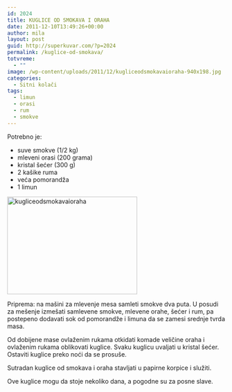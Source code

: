 ```yaml
---
id: 2024
title: KUGLICE OD SMOKAVA I ORAHA
date: 2011-12-10T13:49:26+00:00
author: mila
layout: post
guid: http://superkuvar.com/?p=2024
permalink: /kuglice-od-smokava/
totvreme:
  - ""
image: /wp-content/uploads/2011/12/kugliceodsmokavaioraha-940x198.jpg
categories:
  - Sitni kolači
tags:
  - limun
  - orasi
  - rum
  - smokve
---
```

Potrebno je:

  * suve smokve (1/2 kg)
  * mleveni orasi (200 grama)
  * kristal šećer (300 g)
  * 2 kašike ruma
  * veća pomorandža
  * 1 limun

[<img class="alignnone size-medium wp-image-9070" src="//superkuvar.com/wp-content/uploads/2011/12/kugliceodsmokavaioraha-300x225.jpg" alt="kugliceodsmokavaioraha" width="300" height="225" />](//superkuvar.com/wp-content/uploads/2011/12/kugliceodsmokavaioraha.jpg)

Priprema: na mašini za mlevenje mesa samleti smokve dva puta. U posudi za mešenje izmešati samlevene smokve, mlevene orahe, šećer i rum, pa postepeno dodavati sok od pomorandže i limuna da se zamesi srednje tvrda masa.

Od dobijene mase ovlaženim rukama otkidati komade veličine oraha i ovlaženim rukama oblikovati kuglice. Svaku kuglicu uvaljati u kristal šećer. Ostaviti kuglice preko noći da se prosuše.

Sutradan kuglice od smokava i oraha stavljati u papirne korpice i služiti.

Ove kuglice mogu da stoje nekoliko dana, a pogodne su za posne slave.

&nbsp;